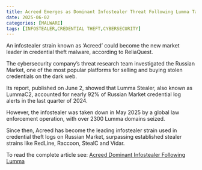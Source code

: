 ```yaml
---
title: Acreed Emerges as Dominant Infostealer Threat Following Lumma Takedown
date: 2025-06-02
categories: [MALWARE]
tags: [INFOSTEALER,CREDENTIAL THEFT,CYBERSECURITY]
---
```


An infostealer strain known as ‘Acreed’ could become the new market leader in credential theft malware, according to ReliaQuest.

The cybersecurity company’s threat research team investigated the Russian Market, one of the most popular platforms for selling and buying stolen credentials on the dark web.

Its report, published on June 2, showed that Lumma Stealer, also known as LummaC2, accounted for nearly 92% of Russian Market credential log alerts in the last quarter of 2024.

However, the infostealer was taken down in May 2025 by a global law enforcement operation, with over 2300 Lumma domains seized.

Since then, Acreed has become the leading infostealer strain used in credential theft logs on Russian Market, surpassing established stealer strains like RedLine, Raccoon, StealC and Vidar.

To read the complete article see: [Acreed Dominant Infostealer Following Lumma](https://www.infosecurity-magazine.com/news/acreed-dominant-infostealer-lumma/)